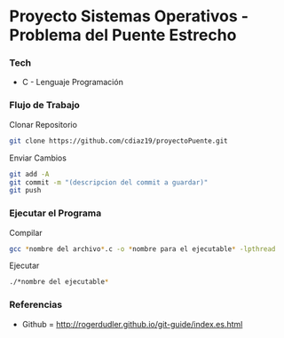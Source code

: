 # Proyecto Sistemas Operativos - Problema del Puente Estrecho

### Tech

* C - Lenguaje Programación

### Flujo de Trabajo
Clonar Repositorio
```sh
git clone https://github.com/cdiaz19/proyectoPuente.git
```
Enviar Cambios
```sh
git add -A
git commit -m "(descripcion del commit a guardar)"
git push
```
### Ejecutar el Programa
Compilar
```sh
gcc *nombre del archivo*.c -o *nombre para el ejecutable* -lpthread
```
Ejecutar
```sh
./*nombre del ejecutable*
```
### Referencias
* Github = http://rogerdudler.github.io/git-guide/index.es.html
